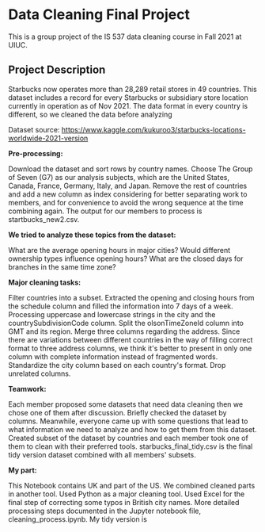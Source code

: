 # Data Cleaning Final Project
This is a group project of the IS 537 data cleaning course in Fall 2021 at UIUC.

## Project Description
Starbucks now operates more than 28,289 retail stores in 49 countries. This dataset includes a record for every Starbucks or subsidiary store location currently in operation as of Nov 2021.
The data format in every country is different, so we cleaned the data before analyzing

Dataset source:
https://www.kaggle.com/kukuroo3/starbucks-locations-worldwide-2021-version

**Pre-processing:**

Download the dataset and sort rows by country names.
Choose The Group of Seven (G7) as our analysis subjects, which are the United States, Canada, France, Germany, Italy, and Japan.
Remove the rest of countries and add a new column as index considering for better separating work to members, and for convenience to avoid the wrong sequence at the time combining again.
The output for our members to process is startbucks_new2.csv.

**We tried to analyze these topics from the dataset:**

What are the average opening hours in major cities?
Would different ownership types influence opening hours?
What are the closed days for branches in the same time zone?

**Major cleaning tasks:**

Filter countries into a subset.
Extracted the opening and closing hours from the schedule column and filled the information into 7 days of a week.
Processing uppercase and lowercase strings in the city and the countrySubdivisionCode column.
Split the olsonTimeZoneId column into GMT and its region.
Merge three columns regarding the address. Since there are variations between different countries in the way of filling correct format to three address columns, we think it's better to present in only one column with complete information instead of fragmented words.
Standardize the city column based on each country's format.
Drop unrelated columns.

**Teamwork:**

Each member proposed some datasets that need data cleaning then we chose one of them after discussion.
Briefly checked the dataset by columns. Meanwhile, everyone came up with some questions that lead to what information we need to analyze and how to get them from this dataset.
Created subset of the dataset by countries and each member took one of them to clean with their preferred tools.
starbucks_final_tidy.csv is the final tidy version dataset combined with all members' subsets.

**My part:**

This Notebook contains UK and part of the US. We combined cleaned parts in another tool.
Used Python as a major cleaning tool. Used Excel for the final step of correcting some typos in British city names.
More detailed processing steps documented in the Jupyter notebook file, cleaning_process.ipynb.
My tidy version is 
